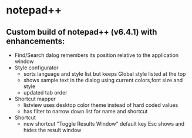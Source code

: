 notepad++
=========
Custom build of notepad++ (v6.4.1) with enhancements:
----

* Find/Search dalog remembers its position relative to the application window
* Style configurator 
    * sorts language and style list but keeps Global style listed at the top
    * shows sample text in the dialog using current colors,font size and style
    * updated tab order
* Shortcut mapper
    * listview uses desktop color theme instead of hard coded values
    * has filter to narrow down list for name and shortcut
* Shortcut
    * new shortcut "Toggle Results Window" default key Esc shows and hides the result window
